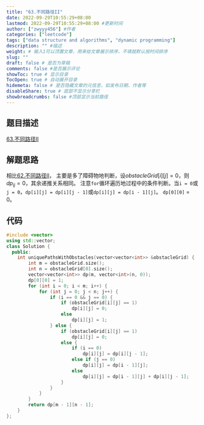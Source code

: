 ```yaml
---
title: "63.不同路径II"
date: 2022-09-29T10:55:29+08:00
lastmod: 2022-09-29T10:55:29+08:00 #更新时间
author: ["zwyyy456"] #作者
categories: ["leetcode"]
tags: ["data structure and algorithms", "dynamic programming"]
description: "" #描述
weight: # 输入1可以顶置文章，用来给文章展示排序，不填就默认按时间排序
slug: ""
draft: false # 是否为草稿
comments: false #是否展示评论
showToc: true # 显示目录
TocOpen: true # 自动展开目录
hidemeta: false # 是否隐藏文章的元信息，如发布日期、作者等
disableShare: true # 底部不显示分享栏
showbreadcrumbs: false #顶部显示当前路径
---
```

## 题目描述
[63.不同路径II](https://leetcode.cn/problems/unique-paths-ii/)

## 解题思路
相比[62.不同路径II](https://zwyyy456.vercel.app/zh/posts/tech/509.fibonacci-number/)， 主要是多了障碍物地判断，设$obstacleGrid[i][j] = 0$，则$dp_{{i}{j}} = 0$，其余递推关系相同。
注意`for`循环遍历地过程中的条件判断。当`i = 0`或`j = 0`，`dp[i][j] = dp[i][j - 1]`或`dp[i][j] = dp[i - 1][j]`。
`dp[0][0]` = 0。

## 代码
```cpp
#include <vector>
using std::vector;
class Solution {
  public:
    int uniquePathsWithObstacles(vector<vector<int>> &obstacleGrid) {
        int m = obstacleGrid.size();
        int n = obstacleGrid[0].size();
        vector<vector<int>> dp(m, vector<int>(n, 0));
        dp[0][0] = 1;
        for (int i = 0; i < m; i++) {
            for (int j = 0; j < n; j++) {
                if (i == 0 && j == 0) {
                    if (obstacleGrid[i][j] == 1)
                        dp[i][j] = 0;
                    else
                        dp[i][j] = 1;
                } else {
                    if (obstacleGrid[i][j] == 1)
                        dp[i][j] = 0;
                    else {
                        if (i == 0)
                            dp[i][j] = dp[i][j - 1];
                        else if (j == 0)
                            dp[i][j] = dp[i - 1][j];
                        else
                            dp[i][j] = dp[i - 1][j] + dp[i][j - 1];
                    }
                }
            }
        }
        return dp[m - 1][n - 1];
    }
};
```

